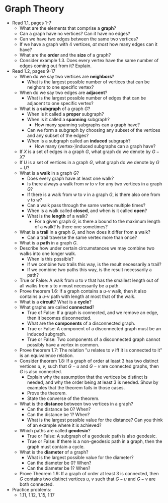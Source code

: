 # Graph Theory

- Read 1.1, pages 1-7
    - What are the elements that comprise a **graph**?
    - Can a graph have no vertices? Can it have no edges?
    - Can we have two edges between the same two vertices?
    - If we have a graph with 4 vertices, *at most* how many edges can it have?
    - What are the **order** and the **size** of a graph?
    - Consider example 1.3. Does every vertex have the same number of edges coming out from it? Explain.
- Read 1.2, pages 9-17
    - When do we say two vertices are **neighbors**?
        - What is the largest possible number of vertices that can be neighors to one specific vertex?
    - When do we say two edges are **adjacent**?
        - What is the largest possible number of edges that can be adjacent to one specific vertex?
    - What is a **subgraph** of a graph $G$?
        - When is it called a **proper** subgraph?
        - When is it called a **spanning** subgraph?
            - How many spanning subgraphs can a graph have?
        - Can we form a subgraph by choosing any subset of the vertices and any subset of the edges?
        - When is a subgraph called an **induced** subgraph?
            - How many (vertex-)induced subgraphs can a graph have?
    - If $X$ is a set of edges in a graph $G$, what graph do we denote by $G-X$?
    - If $U$ is a set of vertices in a graph $G$, what graph do we denote by $G-U$?
    - What is a **walk** in a graph $G$?
        - Does every graph have at least one walk?
        - Is there always a walk from $w$ to $v$ for any two vertices in a graph $G$?
        - If there is a walk from $w$ to $v$ in a graph $G$, is there also one from $v$ to $w$?
        - Can a walk pass through the same vertex multiple times?
        - When is a walk called **closed**, and when is it called **open**?
        - What is the **length** of a walk?
            - For a given graph $G$, is there a bound to the maximum length of a walk? Is there one sometimes?
    - What is a **trail** in a graph $G$, and how does it differ from a walk?
        - Can a trail traverse the same vertex more than once?
    - What is a **path** in a graph $G$.
    - Describe how under certain circumstances we may combine two walks into one longer walk.
        - When is this possible?
        - If we combine two trails this way, is the result necessarily a trail?
        - If we combine two paths this way, is the result necessarily a path?
    - True or False: A walk from $u$ to $v$ that has the smallest length out of all walks from $u$ to $v$ must necessarily be a path.
    - Prove theorem 1.6: If a graph contains a $u$-$v$ walk, then it also contains a $u$-$v$ path with length at most that of the walk.
    - What is a **circuit**? What is a **cycle**?
    - What graphs are called **connected**?
        - True of False: If a graph is connected, and we remove an edge, then it becomes disconnected.
        - What are the **components** of a disconnected graph.
        - True or False: A component of a disconnected graph must be an induced subgraph.
        - True or False: Two components of a disconnected graph cannot possibly have a vertex in common.
    - Prove theorem 1.7: The relation "$u$ relates to $v$ iff it is connected to it" is an equivalence relation.
    - Consider theorem 1.8: If a graph of order at least $3$ has two distinct vertices $u$, $v$, such that $G-u$ and $G-v$ are connected graphs, then $G$ is also connected.
        - Explain why the assumption that the vertices be distinct is needed, and why the order being at least $3$ is needed. Show by examples that the theorem fails in those cases.
        - Prove the theorem.
        - State the converse of the theorem.
    - What is the **distance** between two vertices in a graph?
        - Can the distance be $0$? When?
        - Can the distance be $1$? When?
        - What is the largest possible value for the distance? Can you think of an example where it is achieved?
    - Which paths are called **geodesic**?
        - True or False: A subgraph of a geodesic path is also geodesic.
        - True or False: If there is a non-geodesic path in a graph, then the graph must contain a cycle.
    - What is the **diameter** of a graph?
        - What is the largest possible value for the diameter?
        - Can the diameter be $0$? When?
        - Can the diameter be $1$? When?
    - Prove Theorem 1.9: If a graph of order at least $3$ is connected, then $G$ contains two distinct vertices $u$, $v$ such that $G-u$ and $G-v$ are both connected.
- Practice problems:
    - 1.11, 1.12, 1.15, 1.17
